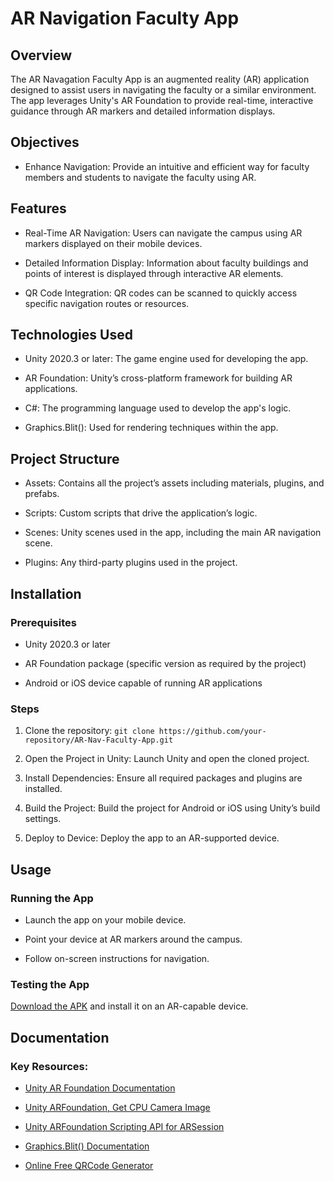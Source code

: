 # AR Navigation Faculty App

## Overview
The AR Navagation Faculty App is an augmented reality (AR) application designed to assist users in navigating the faculty or a similar environment. The app leverages Unity's AR Foundation to provide real-time, interactive guidance through AR markers and detailed information displays.

## Objectives
- Enhance Navigation: Provide an intuitive and efficient way for faculty members and students to navigate the faculty using AR.

## Features
- Real-Time AR Navigation: Users can navigate the campus using AR markers displayed on their mobile devices.

- Detailed Information Display: Information about faculty buildings and points of interest is displayed through interactive AR elements.

- QR Code Integration: QR codes can be scanned to quickly access specific navigation routes or resources.

## Technologies Used
- Unity 2020.3 or later: The game engine used for developing the app.

- AR Foundation: Unity’s cross-platform framework for building AR applications.

- C#: The programming language used to develop the app's logic.

- Graphics.Blit(): Used for rendering techniques within the app.

## Project Structure
- Assets: Contains all the project’s assets including materials, plugins, and prefabs.

- Scripts: Custom scripts that drive the application’s logic.

- Scenes: Unity scenes used in the app, including the main AR navigation scene.

- Plugins: Any third-party plugins used in the project.

## Installation

### Prerequisites
- Unity 2020.3 or later

- AR Foundation package (specific version as required by the project)

- Android or iOS device capable of running AR applications

### Steps
1. Clone the repository:
`git clone https://github.com/your-repository/AR-Nav-Faculty-App.git`

3. Open the Project in Unity:
Launch Unity and open the cloned project.

5. Install Dependencies:
Ensure all required packages and plugins are installed.

7. Build the Project:
Build the project for Android or iOS using Unity’s build settings.

9. Deploy to Device:
Deploy the app to an AR-supported device.

## Usage

### Running the App
- Launch the app on your mobile device.

- Point your device at AR markers around the campus.

- Follow on-screen instructions for navigation.

### Testing the App
[Download the APK](https://drive.google.com/file/d/1bWcLaqrBSerrCtupSBFfYlzoLDtfF_yg/view?usp=sharing) and install it on an AR-capable device.

## Documentation

### Key Resources:
- [Unity AR Foundation Documentation](https://docs.unity3d.com/Packages/com.unity.xr.arfoundation@5.0/manual/index.html)

- [Unity ARFoundation, Get CPU Camera Image](https://docs.unity3d.com/Packages/com.unity.xr.arfoundation@5.0/manual/cpu-camera-image.html#synchronously-convert-to-grayscale-and-color)

- [Unity ARFoundation Scripting API for ARSession](https://docs.unity3d.com/Packages/com.unity.xr.arfoundation@4.2/api/UnityEngine.XR.ARFoundation.ARSession.html)

- [Graphics.Blit() Documentation](https://docs.unity3d.com/ScriptReference/Graphics.Blit.html)

- [Online Free QRCode Generator](https://www.qr-code-generator.com/)

<!-- Unity AR Foundation:
- https://docs.unity3d.com/Packages/com.unity.xr.arfoundation@5.0/manual/index.html

Unity ARFoundation, get CPU camera image:
- https://docs.unity3d.com/Packages/com.unity.xr.arfoundation@5.0/manual/cpu-camera-image.html#synchronously-convert-to-grayscale-and-color

Unity ARFoundation Scripting API for ARSession:
- https://docs.unity3d.com/Packages/com.unity.xr.arfoundation@4.2/api/UnityEngine.XR.ARFoundation.ARSession.html

Unity documentation to Graphics.Blit()
- https://docs.unity3d.com/ScriptReference/Graphics.Blit.html

Online free QRCode generator:
- https://www.qr-code-generator.com/

Test this application (Download APK):
- https://drive.google.com/file/d/1bWcLaqrBSerrCtupSBFfYlzoLDtfF_yg/view?usp=sharing -->
